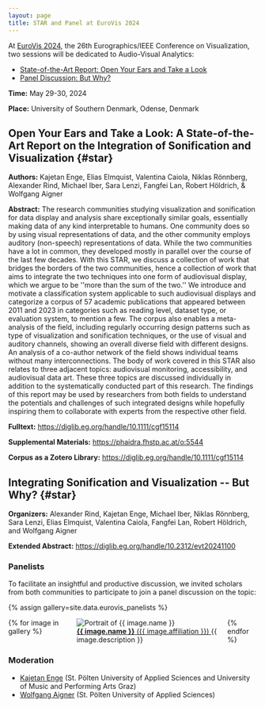 ```yaml
---
layout: page
title: STAR and Panel at EuroVis 2024
---
```


At [EuroVis 2024](https://event.sdu.dk/eurovis/programme),
the 26th Eurographics/IEEE Conference on Visualization, two sessions will be dedicated to Audio-Visual Analytics:

* [State-of-the-Art Report: Open Your Ears and Take a Look](#star)
* [Panel Discussion: But Why?](#panel)

**Time:** May 29-30, 2024

**Place:** University of Southern Denmark, Odense, Denmark

## Open Your Ears and Take a Look: A State-of-the-Art Report on the Integration of Sonification and Visualization {#star}

**Authors:**
Kajetan Enge, Elias Elmquist, Valentina Caiola, Niklas Rönnberg, Alexander Rind, Michael Iber, Sara Lenzi, Fangfei Lan, Robert Höldrich, & Wolfgang Aigner

**Abstract:**
The research communities studying visualization and sonification for data display and analysis share exceptionally similar goals, essentially making data of any kind interpretable to humans. One community does so by using visual representations of data, and the other community employs auditory (non-speech) representations of data. While the two communities have a lot in common, they developed mostly in parallel over the course of the last few decades. With this STAR, we discuss a collection of work that bridges the borders of the two communities, hence a collection of work that aims to integrate the two techniques into one form of audiovisual display, which we argue to be ''more than the sum of the two.'' We introduce and motivate a classification system applicable to such audiovisual displays and categorize a corpus of 57 academic publications that appeared between 2011 and 2023 in categories such as reading level, dataset type, or evaluation system, to mention a few. The corpus also enables a meta-analysis of the field, including regularly occurring design patterns such as type of visualization and sonification techniques, or the use of visual and auditory channels, showing an overall diverse field with different designs. An analysis of a co-author network of the field shows individual teams without many interconnections. The body of work covered in this STAR also relates to three adjacent topics: audiovisual monitoring, accessibility, and audiovisual data art. These three topics are discussed individually in addition to the systematically conducted part of this research. The findings of this report may be used by researchers from both fields to understand the potentials and challenges of such integrated designs while hopefully inspiring them to collaborate with experts from the respective other field.

**Fulltext:**
<https://diglib.eg.org/handle/10.1111/cgf15114>

**Supplemental Materials:**
<https://phaidra.fhstp.ac.at/o:5544>

**Corpus as a Zotero Library:**
<https://diglib.eg.org/handle/10.1111/cgf15114>


## Integrating Sonification and Visualization -- But Why? {#star}

**Organizers:**
 Alexander Rind, Kajetan Enge, Michael Iber, Niklas Rönnberg, Sara Lenzi, Elias Elmquist, Valentina Caiola, Fangfei Lan, Robert Höldrich, and Wolfgang Aigner

**Extended Abstract:**
<https://diglib.eg.org/handle/10.2312/evt20241100>

### Panelists

To facilitate an insightful and productive discussion, we invited scholars from both communities to participate to join a panel discussion on the topic:

<!-- * [Camilla Forsell](https://liu.se/en/employee/camfo15) (Linköping University)
* [Katharina Groß-Vogt](https://iaem.at/Members/vogt) (University of Music and Performing Arts Graz)
* [Ingrid Hotz](https://liu.se/en/employee/ingho32) (Linköping University)
* [Sara Lenzi](https://www.saralenzi.com/) (TU Delft)
* [Daniel Västfjäll](https://liu.se/en/employee/danva85) (Linköping University)
* [Paul Vickers](https://www.northumbria.ac.uk/about-us/our-staff/v/paul-vickers/) (Northumbria University) -->

{% assign gallery=site.data.eurovis_panelists %}
<div class="columns is-multiline">
{% for image in gallery %}
<div class="column is-4-desktop is-6-tablet">
    <div class="card">
        <div class="card-image">
          <img src="{{ image.link }}" alt="Portrait of {{ image.name }}">
        </div>
        <div class="card-content">
            <div class="content">
              <a href="{{ image.url }}">
                <b>{{ image.name }}</b> ({{ image.affiliation }})
              </a>
                {{ image.description  }}
            </div>
        </div>
    </div>
</div>
{% endfor %}
</div>

### Moderation
* [Kajetan Enge](https://icmt.fhstp.ac.at/en/team/kajetan-enge)
(St. Pölten University of Applied Sciences
and University of Music and Performing Arts Graz)
* [Wolfgang Aigner](https://icmt.fhstp.ac.at/en/team/wolfgang-aigner)
(St. Pölten University of Applied Sciences)
